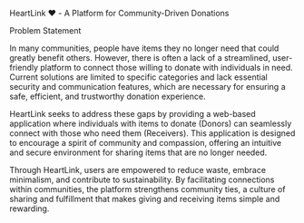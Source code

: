 HeartLink ❤️ - A Platform for Community-Driven Donations

Problem Statement

In many communities, people have items they no longer need that could greatly benefit others. However, there is often a lack of a streamlined, user-friendly platform to connect those willing to donate with individuals in need. Current solutions are limited to specific categories and lack essential security and communication features, which are necessary for ensuring a safe, efficient, and trustworthy donation experience.

HeartLink seeks to address these gaps by providing a web-based application where individuals with items to donate (Donors) can seamlessly connect with those who need them (Receivers). This application is designed to encourage a spirit of community and compassion, offering an intuitive and secure environment for sharing items that are no longer needed.

Through HeartLink, users are empowered to reduce waste, embrace minimalism, and contribute to sustainability. By facilitating connections within communities, the platform strengthens community ties, a culture of sharing and fulfillment that makes giving and receiving items simple and rewarding.

